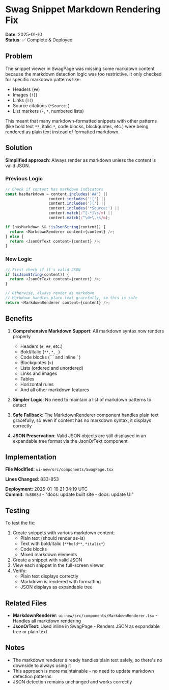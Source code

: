 # Swag Snippet Markdown Rendering Fix

**Date**: 2025-01-10  
**Status**: ✅ Complete & Deployed

## Problem

The snippet viewer in SwagPage was missing some markdown content because the markdown detection logic was too restrictive. It only checked for specific markdown patterns like:
- Headers (`##`)
- Images (`![`)
- Links (`](`)
- Source citations (`*Source:`)
- List markers (`-`, `*`, numbered lists)

This meant that many markdown-formatted snippets with other patterns (like bold text `**`, italic `*`, code blocks, blockquotes, etc.) were being rendered as plain text instead of formatted markdown.

## Solution

**Simplified approach**: Always render as markdown unless the content is valid JSON.

### Previous Logic
```typescript
// Check if content has markdown indicators
const hasMarkdown = content.includes('##') || 
                   content.includes('![') || 
                   content.includes('](') ||
                   content.includes('*Source:') ||
                   content.match(/^[-*]\s/m) ||
                   content.match(/^\d+\.\s/m);

if (hasMarkdown && !isJsonString(content)) {
  return <MarkdownRenderer content={content} />;
} else {
  return <JsonOrText content={content} />;
}
```

### New Logic
```typescript
// First check if it's valid JSON
if (isJsonString(content)) {
  return <JsonOrText content={content} />;
}

// Otherwise, always render as markdown
// Markdown handles plain text gracefully, so this is safe
return <MarkdownRenderer content={content} />;
```

## Benefits

1. **Comprehensive Markdown Support**: All markdown syntax now renders properly
   - Headers (`#`, `##`, etc.)
   - Bold/italic (`**`, `*`, `_`)
   - Code blocks (``` and inline `` ` ``)
   - Blockquotes (`>`)
   - Lists (ordered and unordered)
   - Links and images
   - Tables
   - Horizontal rules
   - And all other markdown features

2. **Simpler Logic**: No need to maintain a list of markdown patterns to detect

3. **Safe Fallback**: The MarkdownRenderer component handles plain text gracefully, so even if content has no markdown syntax, it displays correctly

4. **JSON Preservation**: Valid JSON objects are still displayed in an expandable tree format via the JsonOrText component

## Implementation

**File Modified**: `ui-new/src/components/SwagPage.tsx`

**Lines Changed**: 833-853

**Deployment**: 2025-01-10 21:34:19 UTC  
**Commit**: `fb8808d` - "docs: update built site - docs: update UI"

## Testing

To test the fix:
1. Create snippets with various markdown content:
   - Plain text (should render as-is)
   - Text with bold/italic (`**bold**`, `*italic*`)
   - Code blocks
   - Mixed markdown elements
2. Create a snippet with valid JSON
3. View each snippet in the full-screen viewer
4. Verify:
   - Plain text displays correctly
   - Markdown is rendered with formatting
   - JSON displays as expandable tree

## Related Files

- **MarkdownRenderer**: `ui-new/src/components/MarkdownRenderer.tsx` - Handles all markdown rendering
- **JsonOrText**: Used inline in SwagPage - Renders JSON as expandable tree or plain text

## Notes

- The markdown renderer already handles plain text safely, so there's no downside to always using it
- This approach is more maintainable - no need to update markdown detection patterns
- JSON detection remains unchanged and works correctly
